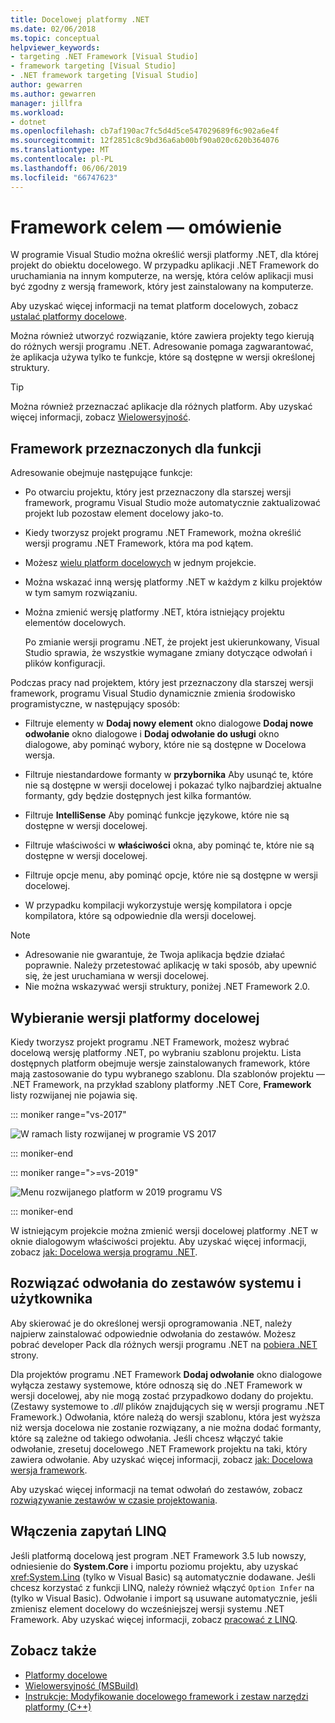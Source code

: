 ```yaml
---
title: Docelowej platformy .NET
ms.date: 02/06/2018
ms.topic: conceptual
helpviewer_keywords:
- targeting .NET Framework [Visual Studio]
- framework targeting [Visual Studio]
- .NET framework targeting [Visual Studio]
author: gewarren
ms.author: gewarren
manager: jillfra
ms.workload:
- dotnet
ms.openlocfilehash: cb7af190ac7fc5d4d5ce547029689f6c902a6e4f
ms.sourcegitcommit: 12f2851c8c9bd36a6ab00bf90a020c620b364076
ms.translationtype: MT
ms.contentlocale: pl-PL
ms.lasthandoff: 06/06/2019
ms.locfileid: "66747623"
---
```

# <a name="framework-targeting-overview"></a>Framework celem — omówienie

W programie Visual Studio można określić wersji platformy .NET, dla której projekt do obiektu docelowego. W przypadku aplikacji .NET Framework do uruchamiania na innym komputerze, na wersję, która celów aplikacji musi być zgodny z wersją framework, który jest zainstalowany na komputerze.

Aby uzyskać więcej informacji na temat platform docelowych, zobacz [ustalać platformy docelowe](/dotnet/standard/frameworks).

Można również utworzyć rozwiązanie, które zawiera projekty tego kierują do różnych wersji programu .NET. Adresowanie pomaga zagwarantować, że aplikacja używa tylko te funkcje, które są dostępne w wersji określonej struktury.

> [!TIP]
> Można również przeznaczać aplikacje dla różnych platform. Aby uzyskać więcej informacji, zobacz [Wielowersyjność](../msbuild/msbuild-multitargeting-overview.md).

## <a name="framework-targeting-features"></a>Framework przeznaczonych dla funkcji

Adresowanie obejmuje następujące funkcje:

- Po otwarciu projektu, który jest przeznaczony dla starszej wersji framework, programu Visual Studio może automatycznie zaktualizować projekt lub pozostaw element docelowy jako-to.

- Kiedy tworzysz projekt programu .NET Framework, można określić wersji programu .NET Framework, która ma pod kątem.

- Możesz [wielu platform docelowych](/dotnet/standard/frameworks#how-to-specify-target-frameworks) w jednym projekcie.

- Można wskazać inną wersję platformy .NET w każdym z kilku projektów w tym samym rozwiązaniu.

- Można zmienić wersję platformy .NET, która istniejący projektu elementów docelowych.

   Po zmianie wersji programu .NET, że projekt jest ukierunkowany, Visual Studio sprawia, że wszystkie wymagane zmiany dotyczące odwołań i plików konfiguracji.

Podczas pracy nad projektem, który jest przeznaczony dla starszej wersji framework, programu Visual Studio dynamicznie zmienia środowisko programistyczne, w następujący sposób:

- Filtruje elementy w **Dodaj nowy element** okno dialogowe **Dodaj nowe odwołanie** okno dialogowe i **Dodaj odwołanie do usługi** okno dialogowe, aby pominąć wybory, które nie są dostępne w Docelowa wersja.

- Filtruje niestandardowe formanty w **przybornika** Aby usunąć te, które nie są dostępne w wersji docelowej i pokazać tylko najbardziej aktualne formanty, gdy będzie dostępnych jest kilka formantów.

- Filtruje **IntelliSense** Aby pominąć funkcje językowe, które nie są dostępne w wersji docelowej.

- Filtruje właściwości w **właściwości** okna, aby pominąć te, które nie są dostępne w wersji docelowej.

- Filtruje opcje menu, aby pominąć opcje, które nie są dostępne w wersji docelowej.

- W przypadku kompilacji wykorzystuje wersję kompilatora i opcje kompilatora, które są odpowiednie dla wersji docelowej.

> [!NOTE]
> - Adresowanie nie gwarantuje, że Twoja aplikacja będzie działać poprawnie. Należy przetestować aplikację w taki sposób, aby upewnić się, że jest uruchamiana w wersji docelowej.
> - Nie można wskazywać wersji struktury, poniżej .NET Framework 2.0.

## <a name="select-a-target-framework-version"></a>Wybieranie wersji platformy docelowej

Kiedy tworzysz projekt programu .NET Framework, możesz wybrać docelową wersję platformy .NET, po wybraniu szablonu projektu. Lista dostępnych platform obejmuje wersje zainstalowanych framework, które mają zastosowanie do typu wybranego szablonu. Dla szablonów projektu — .NET Framework, na przykład szablony platformy .NET Core, **Framework** listy rozwijanej nie pojawia się.

::: moniker range="vs-2017"

![W ramach listy rozwijanej w programie VS 2017](media/vside-newproject-framework.png)

::: moniker-end

::: moniker range=">=vs-2019"

![Menu rozwijanego platform w 2019 programu VS](media/vs-2019/configure-new-project-framework.png)

::: moniker-end

W istniejącym projekcie można zmienić wersji docelowej platformy .NET w oknie dialogowym właściwości projektu. Aby uzyskać więcej informacji, zobacz [jak: Docelowa wersja programu .NET](../ide/how-to-target-a-version-of-the-dotnet-framework.md).

## <a name="resolve-system-and-user-assembly-references"></a>Rozwiązać odwołania do zestawów systemu i użytkownika

Aby skierować je do określonej wersji oprogramowania .NET, należy najpierw zainstalować odpowiednie odwołania do zestawów. Możesz pobrać developer Pack dla różnych wersji programu .NET na [pobiera .NET](https://www.microsoft.com/net/download/windows) strony.

Dla projektów programu .NET Framework **Dodaj odwołanie** okno dialogowe wyłącza zestawy systemowe, które odnoszą się do .NET Framework w wersji docelowej, aby nie mogą zostać przypadkowo dodany do projektu. (Zestawy systemowe to *.dll* plików znajdujących się w wersji programu .NET Framework.) Odwołania, które należą do wersji szablonu, która jest wyższa niż wersja docelowa nie zostanie rozwiązany, a nie można dodać formanty, które są zależne od takiego odwołania. Jeśli chcesz włączyć takie odwołanie, zresetuj docelowego .NET Framework projektu na taki, który zawiera odwołanie. Aby uzyskać więcej informacji, zobacz [jak: Docelowa wersja framework](../ide/how-to-target-a-version-of-the-dotnet-framework.md).

Aby uzyskać więcej informacji na temat odwołań do zestawów, zobacz [rozwiązywanie zestawów w czasie projektowania](../msbuild/resolving-assemblies-at-design-time.md).

## <a name="enable-linq"></a>Włączenia zapytań LINQ

Jeśli platformą docelową jest program .NET Framework 3.5 lub nowszy, odniesienie do **System.Core** i importu poziomu projektu, aby uzyskać <xref:System.Linq> (tylko w Visual Basic) są automatycznie dodawane. Jeśli chcesz korzystać z funkcji LINQ, należy również włączyć `Option Infer` na (tylko w Visual Basic). Odwołanie i import są usuwane automatycznie, jeśli zmienisz element docelowy do wcześniejszej wersji systemu .NET Framework. Aby uzyskać więcej informacji, zobacz [pracować z LINQ](/dotnet/csharp/tutorials/working-with-linq).

## <a name="see-also"></a>Zobacz także

- [Platformy docelowe](/dotnet/standard/frameworks)
- [Wielowersyjność (MSBuild)](../msbuild/msbuild-multitargeting-overview.md)
- [Instrukcje: Modyfikowanie docelowego framework i zestaw narzędzi platformy (C++)](/cpp/build/how-to-modify-the-target-framework-and-platform-toolset)